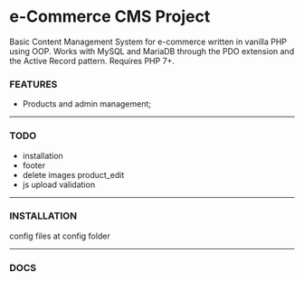 # e-Commerce CMS Project

Basic Content Management System for e-commerce written in vanilla PHP using OOP. Works with MySQL and MariaDB through the PDO extension and the Active Record pattern. Requires PHP 7+.

### FEATURES

- Products and admin management;

---

### TODO

- installation
- footer
- delete images product_edit
- js upload validation

---

### INSTALLATION

config files at config folder

---

### DOCS
